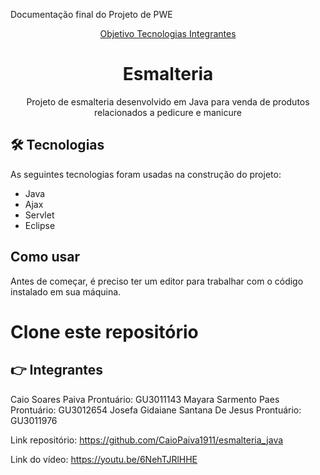 Documentação final do Projeto de PWE

<p align="center">
  <a href="#objetivo"> Objetivo </a> 
  <a href="#ferramentas"> Tecnologias </a>
  <a href="#Integrantes"> Integrantes </a>
</p>

<h1 align="center"> Esmalteria </h1>

<p align="center" class="#objetivo">Projeto de esmalteria desenvolvido em Java para venda de produtos relacionados a pedicure e manicure</p>

## 🛠️ Tecnologias
As seguintes tecnologias foram usadas na construção do projeto:
- Java
- Ajax
- Servlet
- Eclipse

## Como usar
Antes de começar, é preciso ter um editor para trabalhar com o código instalado em sua máquina.
# Clone este repositório

  
## 👉 Integrantes
Caio Soares Paiva Prontuário: GU3011143
Mayara Sarmento Paes Prontuário: GU3012654
Josefa Gidaiane Santana De Jesus Prontuário: GU3011976


Link repositório:
https://github.com/CaioPaiva1911/esmalteria_java

Link do vídeo:
https://youtu.be/6NehTJRlHHE


